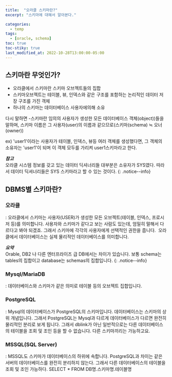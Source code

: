 ```yaml
---
title:  "오라클 스키마란?"
excerpt: "스키마에 대해서 알아본다."

categories:
  - temp
tags:
  - [oracle, schema]
toc: true
toc-stiky: true
last_modified_at: 2022-10-28T13:00:00-05:00
---
```

## 스키마란 무엇인가?
- 오라클에서 스키마란 스키마 오브젝트들의 집합
- 스키마오브젝트는 테이블, 뷰, 인덱스와 같은 구조를 포함하는 논리적인 데이터 저장 구조를 가진 객체
- 하나의 스키마는 데이터베이스 사용자에의해 소유

다시 말하면
-스키마란 임의의 사용자가 생성한 모든 데이터베이스 객체(object))들을 말하며, 스키마 이름은 그 사용자(user)의
이름과 같으므로(스키마(schema) ≒ 오너(owner))

ex) 'user1'이라는 사용자가 테이블, 인덱스, 뷰등 여러 객체를 생성했다면,
그 객체의 소유자는 'user1'이 되며 이 객체 모두를 가리켜 user1스키마라고 한다.  

***참고***  
오라클 시스템 정보를 갖고 있는 데이터 딕셔너리들 대부분은 소유자가 SYS였다.
따라서 데이터 딕셔너리들은 SYS 스키마라고 할 수 있는 것이다.
{: .notice--info}


## DBMS별 스키마란?

### 오라클
: 오라클에서 스키마는 사용자(USER)가 생성한 모든 오브젝트(테이블, 인덱스, 프로시저 등)를 의미합니다. 사용자와 스키마가 같다고 보는 사람도 있는데, 엄밀히 말해서 다르다고 봐야 되겠죠. 그래서 스키마에 각각의 사용자에게 선택적인 권한을 줍니다.  오라클에서 데이터베이스는 실제 물리적인 데이터베이스를 의미합니다.  

***요약***  
Orable, DB2 나 다른 엔터프라이즈 급 DB에서는 차이가 있습니다. 보통 schema는 tables의 집합이고 database는 schemas의 집합입니다.
{: .notice--info}

### Mysql/MariaDB
: 데이터베이스와 스키마가 같은 의미로 테이블 등의 오브젝트 집합입니다. 

### PostgreSQL
: Mysql의 데이터베이스가 PostgreSQL의 스키마입니다. 데이터베이스는 스키마의 상위 개념입니다.
그래서 PostgreSQL는 Mysql과 다르게 데이터베이스가 다르면 완전히 물리적인 분리로 보게 됩니다. 그래서 dblink가 아닌 일반적으로는 다른 데이터베이스의 테이블을 조회 및 조인 등을 할 수 없습니다. 다른 스키마끼리는 가능하고요.

### MSSQL(SQL Server)
: MSSQL도 스키마가 데이터베이스의 하위에 속합니다. PostgreSQL과 차이는 같은 서버의 데이터베이스를 완전히 분리하지 않는다. 그래서 다른 데이터베이스의 테이블을 조회 및 조인 가능하다.
SELECT * FROM DB명.스키마명.테이블명



